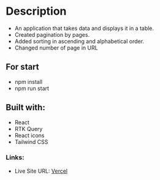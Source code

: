 # Description

- An application that takes data and displays it in a table.
- Created pagination by pages.
- Added sorting in ascending and alphabetical order.
- Changed number of page in URL

## For start

- npm install
- npm run start

## Built with:

- React
- RTK Query
- React icons
- Tailwind CSS

### Links:

- Live Site URL: [Vercel](https://sektorbiznes.vercel.app/)
